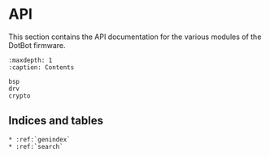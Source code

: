 API
===

This section contains the API documentation for the various modules of the DotBot firmware.

```{toctree}
:maxdepth: 1
:caption: Contents

bsp
drv
crypto
```


Indices and tables
------------------

```{eval-rst}
* :ref:`genindex`
* :ref:`search`
```

